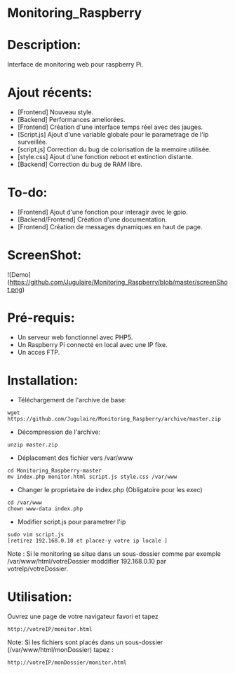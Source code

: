 # Monitoring_Raspberry

# Description: 

Interface de monitoring web pour raspberry Pi.

# Ajout récents:

* [Frontend] Nouveau style.
* [Backend] Performances ameliorées.
* [Frontend] Création d'une interface temps réel avec des jauges.
* [Script.js] Ajout d'une variable globale pour le parametrage de l'ip surveillée.
* [script.js] Correction du bug de colorisation de la memoire utilisée.
* [style.css] Ajout d'une fonction reboot et extinction distante.
* [Backend] Correction du bug de RAM libre.

# To-do: 
 
* [Frontend] Ajout d'une fonction pour interagir avec le gpio. 
* [Backend/Frontend] Création d'une documentation.
* [Frontend] Création de messages dynamiques en haut de page.

# ScreenShot: 
 

![Demo] (https://github.com/Jugulaire/Monitoring_Raspberry/blob/master/screenShot.png)

# Pré-requis: 

* Un serveur web fonctionnel avec PHP5.
* Un Raspberry Pi connecté en local avec une IP fixe.
* Un acces FTP. 

# Installation: 

*  Téléchargement de l'archive de base:   
```
wget https://github.com/Jugulaire/Monitoring_Raspberry/archive/master.zip
```
*  Décompression de l'archive:
```
unzip master.zip
```
*  Déplacement des fichier vers /var/www
```
cd Monitoring_Raspberry-master
mv index.php monitor.html script.js style.css /var/www
```
*  Changer le proprietaire de index.php (Obligatoire pour les exec)
```
cd /var/www
chown www-data index.php
```
*  Modifier script.js pour parametrer l'ip
```
sudo vim script.js
[retirez 192.168.0.10 et placez-y votre ip locale ] 
```
Note : Si le monitoring se situe dans un sous-dossier comme par exemple /var/www/html/votreDossier moddifier 192.168.0.10 par votreIp/votreDossier.

# Utilisation: 

Ouvrez une page de votre navigateur favori et tapez 
```
http://votreIP/monitor.html 

```
Note: Si les fichiers sont placés dans un sous-dossier (/var/www/html/monDossier) tapez :
```
http://votreIP/monDossier/monitor.html
```

